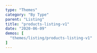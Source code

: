 ```yaml
---
type: "Themes"
category: "By Type"
parent: "Listing"
title: "products-listing-v1"
date: "2020-06-09"
demos: [
  "themes/listing/products-listing-v1"
]
---
```


